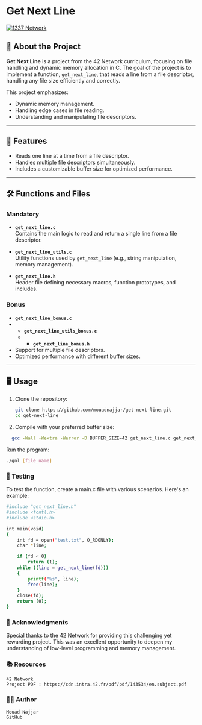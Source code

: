 # Get Next Line

[![1337 Network](https://img.shields.io/badge/42-Network-007396?logo=42&logoColor=white)](https://42network.org/)

## 📝 About the Project

**Get Next Line** is a project from the 42 Network curriculum, focusing on file handling and dynamic memory allocation in C. The goal of the project is to implement a function, `get_next_line`, that reads a line from a file descriptor, handling any file size efficiently and correctly.

This project emphasizes:
- Dynamic memory management.
- Handling edge cases in file reading.
- Understanding and manipulating file descriptors.

---

## 🚀 Features

- Reads one line at a time from a file descriptor.
- Handles multiple file descriptors simultaneously.
- Includes a customizable buffer size for optimized performance.

---

## 🛠️ Functions and Files

### Mandatory

- **`get_next_line.c`**  
  Contains the main logic to read and return a single line from a file descriptor.

- **`get_next_line_utils.c`**  
  Utility functions used by `get_next_line` (e.g., string manipulation, memory management).

- **`get_next_line.h`**  
  Header file defining necessary macros, function prototypes, and includes.

### Bonus

- **`get_next_line_bonus.c`**
- - **`get_next_line_utils_bonus.c`**
  - - **`get_next_line_bonus.h`**   
- Support for multiple file descriptors.
- Optimized performance with different buffer sizes.

---

## 🖥️ Usage

1. Clone the repository:
   ```bash
   git clone https://github.com/mouadnajjar/get-next-line.git
   cd get-next-line

2. Compile with your preferred buffer size:
```bash
  gcc -Wall -Wextra -Werror -D BUFFER_SIZE=42 get_next_line.c get_next_line_utils.c main.c -o gnl
```

Run the program:
```bash
./gnl [file_name]
```
### 🧪 Testing

To test the function, create a main.c file with various scenarios. Here's an example:
```bash
#include "get_next_line.h"
#include <fcntl.h>
#include <stdio.h>

int main(void)
{
    int fd = open("test.txt", O_RDONLY);
    char *line;

    if (fd < 0)
        return (1);
    while ((line = get_next_line(fd)))
    {
        printf("%s", line);
        free(line);
    }
    close(fd);
    return (0);
}
```
     
   
### 🌟 Acknowledgments

Special thanks to the 42 Network for providing this challenging yet rewarding project. This was an excellent opportunity to deepen my understanding of low-level programming and memory management.

### 📚 Resources

    42 Network
    Project PDF : https://cdn.intra.42.fr/pdf/pdf/143534/en.subject.pdf

### 🧑‍💻 Author

    Mouad Najjar
    GitHub

